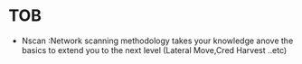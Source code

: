 # TOB
- Nscan :Network scanning methodology takes your knowledge anove the basics to extend you to the next level (Lateral Move,Cred Harvest
..etc)
